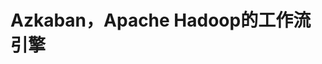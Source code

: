Azkaban，Apache Hadoop的工作流引擎
================================================================================
